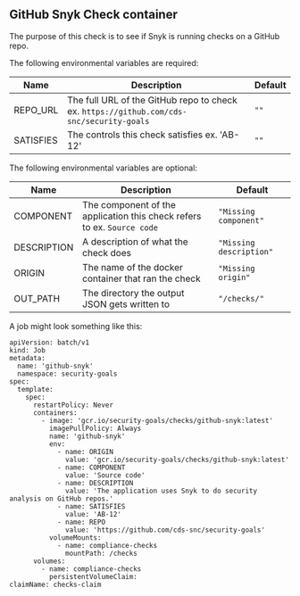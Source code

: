 ## GitHub Snyk Check container

The purpose of this check is to see if Snyk is running checks on a GitHub repo.

The following environmental variables are required:

| Name      | Description                                                                          | Default |
| --------- | ------------------------------------------------------------------------------------ | ------- |
| REPO_URL  | The full URL of the GitHub repo to check ex. `https://github.com/cds-snc/security-goals` | `""`    |
| SATISFIES | The controls this check satisfies ex. 'AB-12'                                        | `""`    |

The following environmental variables are optional:

| Name        | Description                                                             | Default                 |
| ----------- | ----------------------------------------------------------------------- | ----------------------- |
| COMPONENT   | The component of the application this check refers to ex. `Source code` | `"Missing component"`   |
| DESCRIPTION | A description of what the check does                                    | `"Missing description"` |
| ORIGIN      | The name of the docker container that ran the check                     | `"Missing origin"`      |
| OUT_PATH    | The directory the output JSON gets written to                           | `"/checks/"`            |

A job might look something like this:

```
apiVersion: batch/v1
kind: Job
metadata:
  name: 'github-snyk'
  namespace: security-goals
spec:
  template:
    spec:
      restartPolicy: Never
      containers:
        - image: 'gcr.io/security-goals/checks/github-snyk:latest'
          imagePullPolicy: Always
          name: 'github-snyk'
          env:
            - name: ORIGIN
              value: 'gcr.io/security-goals/checks/github-snyk:latest'
            - name: COMPONENT
              value: 'Source code'
            - name: DESCRIPTION
              value: 'The application uses Snyk to do security analysis on GitHub repos.'
            - name: SATISFIES
              value: 'AB-12'
            - name: REPO
              value: 'https://github.com/cds-snc/security-goals'
          volumeMounts:
            - name: compliance-checks
              mountPath: /checks
      volumes:
        - name: compliance-checks
          persistentVolumeClaim:
claimName: checks-claim
```
